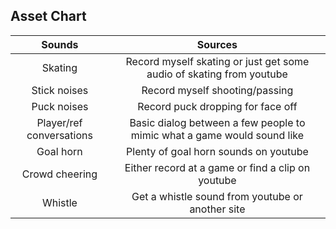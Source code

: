 ## Asset Chart
|Sounds                    | Sources                                          				      |
|:-----------------------:|:---------------------------------------------------------------------:|
|Skating				  |Record myself skating or just get some audio of skating from youtube   |
|Stick noises		      |Record myself shooting/passing                     				      |
|Puck noises              |Record puck dropping for face off								   	  |
|Player/ref conversations |Basic dialog between a few people to mimic what a game would sound like|
|Goal horn		          |Plenty of goal horn sounds on youtube         					      |
|Crowd cheering           |Either record at a game or find a clip on youtube        			  |
|Whistle	              |Get a whistle sound from youtube or another site       				  |
